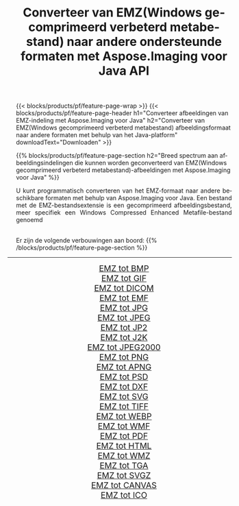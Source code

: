 ﻿---
title: Converteer van EMZ(Windows gecomprimeerd verbeterd metabestand) naar andere ondersteunde formaten met Aspose.Imaging voor Java API 
weight: 3920
url: /nl/java/conversion/from/emz/ 
lang: nl
langdirlevel: 2
locales: zh-hans,ja,it,ru,de,es,fr,nl,id,lt,pl,pt,vi,tr,ko,zh-hant,ar,hi,th,sv,cs,uk,he
description: Aspose.Imaging kan eenvoudig converteren van EMZ(Windows gecomprimeerd verbeterd metabestand) naar andere formaten met behulp van het Java-platform
---

{{< blocks/products/pf/feature-page-wrap >}}
{{< blocks/products/pf/feature-page-header h1="Converteer afbeeldingen van EMZ-indeling met Aspose.Imaging voor Java" h2="Converteer van EMZ(Windows gecomprimeerd verbeterd metabestand) afbeeldingsformaat naar andere formaten met behulp van het Java-platform" downloadText="Downloaden" >}}


{{% blocks/products/pf/feature-page-section  h2="Breed spectrum aan afbeeldingsindelingen die kunnen worden geconverteerd van EMZ(Windows gecomprimeerd verbeterd metabestand)-afbeeldingen met Aspose.Imaging voor Java" %}}
<p align=justify>U kunt programmatisch converteren van het EMZ-formaat naar andere beschikbare formaten met behulp van
Aspose.Imaging voor Java. Een bestand met de EMZ-bestandsextensie is een gecomprimeerd afbeeldingsbestand, meer specifiek een Windows Compressed Enhanced Metafile-bestand genoemd</p>
<br/>
Er zijn de volgende verbouwingen aan boord:
{{% /blocks/products/pf/feature-page-section %}}
<div class="container-fluid productfamilypage bg-gray">
    <div class="convertypes bg-gray agp-content section">
        <div class="container">
		<hr style="margin-left:-20px;"/>
		<div class="row other-converters" style="gap: 10px;font-size: 19px;text-align:center;">
		    <div class='col-md-2 other-converter remove-lp remove-rp'><a href="/imaging/nl/java/conversion/emz-to-bmp/" style="padding:15px;">EMZ tot BMP</a></div><div class='col-md-2 other-converter remove-lp remove-rp'><a href="/imaging/nl/java/conversion/emz-to-gif/" style="padding:15px;">EMZ tot GIF</a></div><div class='col-md-2 other-converter remove-lp remove-rp'><a href="/imaging/nl/java/conversion/emz-to-dicom/" style="padding:15px;">EMZ tot DICOM</a></div><div class='col-md-2 other-converter remove-lp remove-rp'><a href="/imaging/nl/java/conversion/emz-to-emf/" style="padding:15px;">EMZ tot EMF</a></div><div class='col-md-2 other-converter remove-lp remove-rp'><a href="/imaging/nl/java/conversion/emz-to-jpg/" style="padding:15px;">EMZ tot JPG</a></div><div class='col-md-2 other-converter remove-lp remove-rp'><a href="/imaging/nl/java/conversion/emz-to-jpeg/" style="padding:15px;">EMZ tot JPEG</a></div><div class='col-md-2 other-converter remove-lp remove-rp'><a href="/imaging/nl/java/conversion/emz-to-jp2/" style="padding:15px;">EMZ tot JP2</a></div><div class='col-md-2 other-converter remove-lp remove-rp'><a href="/imaging/nl/java/conversion/emz-to-j2k/" style="padding:15px;">EMZ tot J2K</a></div><div class='col-md-2 other-converter remove-lp remove-rp'><a href="/imaging/nl/java/conversion/emz-to-jpeg2000/" style="padding:15px;">EMZ tot JPEG2000</a></div><div class='col-md-2 other-converter remove-lp remove-rp'><a href="/imaging/nl/java/conversion/emz-to-png/" style="padding:15px;">EMZ tot PNG</a></div><div class='col-md-2 other-converter remove-lp remove-rp'><a href="/imaging/nl/java/conversion/emz-to-apng/" style="padding:15px;">EMZ tot APNG</a></div><div class='col-md-2 other-converter remove-lp remove-rp'><a href="/imaging/nl/java/conversion/emz-to-psd/" style="padding:15px;">EMZ tot PSD</a></div><div class='col-md-2 other-converter remove-lp remove-rp'><a href="/imaging/nl/java/conversion/emz-to-dxf/" style="padding:15px;">EMZ tot DXF</a></div><div class='col-md-2 other-converter remove-lp remove-rp'><a href="/imaging/nl/java/conversion/emz-to-svg/" style="padding:15px;">EMZ tot SVG</a></div><div class='col-md-2 other-converter remove-lp remove-rp'><a href="/imaging/nl/java/conversion/emz-to-tiff/" style="padding:15px;">EMZ tot TIFF</a></div><div class='col-md-2 other-converter remove-lp remove-rp'><a href="/imaging/nl/java/conversion/emz-to-webp/" style="padding:15px;">EMZ tot WEBP</a></div><div class='col-md-2 other-converter remove-lp remove-rp'><a href="/imaging/nl/java/conversion/emz-to-wmf/" style="padding:15px;">EMZ tot WMF</a></div><div class='col-md-2 other-converter remove-lp remove-rp'><a href="/imaging/nl/java/conversion/emz-to-pdf/" style="padding:15px;">EMZ tot PDF</a></div><div class='col-md-2 other-converter remove-lp remove-rp'><a href="/imaging/nl/java/conversion/emz-to-html/" style="padding:15px;">EMZ tot HTML</a></div><div class='col-md-2 other-converter remove-lp remove-rp'><a href="/imaging/nl/java/conversion/emz-to-wmz/" style="padding:15px;">EMZ tot WMZ</a></div><div class='col-md-2 other-converter remove-lp remove-rp'><a href="/imaging/nl/java/conversion/emz-to-tga/" style="padding:15px;">EMZ tot TGA</a></div><div class='col-md-2 other-converter remove-lp remove-rp'><a href="/imaging/nl/java/conversion/emz-to-svgz/" style="padding:15px;">EMZ tot SVGZ</a></div><div class='col-md-2 other-converter remove-lp remove-rp'><a href="/imaging/nl/java/conversion/emz-to-canvas/" style="padding:15px;">EMZ tot CANVAS</a></div><div class='col-md-2 other-converter remove-lp remove-rp'><a href="/imaging/nl/java/conversion/emz-to-ico/" style="padding:15px;">EMZ tot ICO</a></div>
                </div>
        </div>
    </div>
</div>
<br/>

